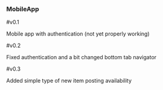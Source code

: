 ### MobileApp

#v0.1

Mobile app with authentication (not yet properly working)

#v0.2

Fixed authentication and a bit changed bottom tab navigator

#v0.3

Added simple type of new item posting availability
